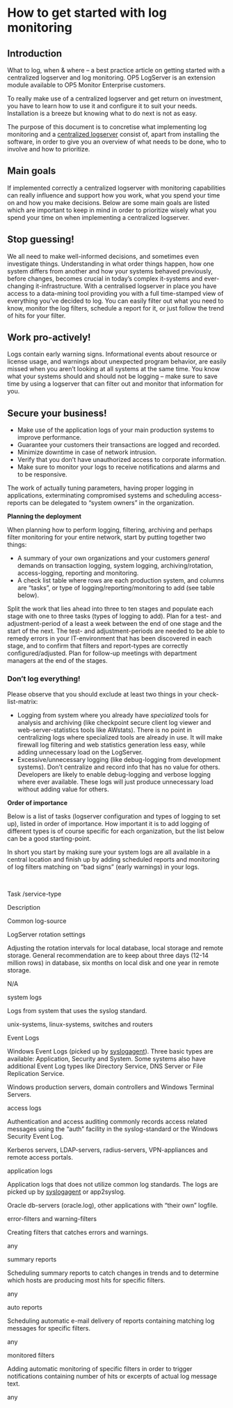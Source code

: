 # How to get started with log monitoring

## **Introduction**

What to log, when & where – a best practice article on getting started with a centralized logserver and log monitoring. OP5 LogServer is an extension module available to OP5 Monitor Enterprise customers.

To really make use of a centralized logserver and get return on investment, you have to learn how to use it and configure it to suit your needs. Installation is a breeze but knowing what to do next is not as easy.

The purpose of this document is to concretise what implementing log monitoring and a [centralized logserver](http://www.op5.com/explore-op5-monitor/extensions/logserver-extension/) consist of, apart from installing the software, in order to give you an overview of what needs to be done, who to involve and how to prioritize.

## **Main goals**

If implemented correctly a centralized logserver with monitoring capabilities can really influence and support how you work, what you spend your time on and how you make decisions. Below are some main goals are listed which are important to keep in mind in order to prioritize wisely what you spend your time on when implementing a centralized logserver.

## **Stop guessing!**

We all need to make well-informed decisions, and sometimes even investigate things. Understanding in what order things happen, how one system differs from another and how your systems behaved previously, before changes, becomes crucial in today’s complex it-systems and ever-changing it-infrastructure. With a centralised logserver in place you have access to a data-mining tool providing you with a full time-stamped view of everything you’ve decided to log. You can easily filter out what you need to know, monitor the log filters, schedule a report for it, or just follow the trend of hits for your filter.

## **Work pro-actively!**

Logs contain early warning signs. Informational events about resource or license usage, and warnings about unexpected program behavior, are easily missed when you aren’t looking at all systems at the same time. You know what your systems should and should not be logging – make sure to save time by using a logserver that can filter out and monitor that information for you.

## **Secure your business!**

-   Make use of the application logs of your main production systems to improve performance.
-   Guarantee your customers their transactions are logged and recorded.
-   Minimize downtime in case of network intrusion.
-   Verify that you don’t have unauthorized access to corporate information.
-   Make sure to monitor your logs to receive notifications and alarms and to be responsive.

The work of actually tuning parameters, having proper logging in applications, exterminating compromised systems and scheduling access-reports can be delegated to “system owners” in the organization.

**Planning the deployment**

When planning how to perform logging, filtering, archiving and perhaps filter monitoring for your entire network, start by putting together two things:

-   A summary of your own organizations and your customers *general* demands on transaction logging, system logging, archiving/rotation, access-logging, reporting and monitoring.
-   A check list table where rows are each production system, and columns are “tasks”, or type of logging/reporting/monitoring to add (see table below).

Split the work that lies ahead into three to ten stages and populate each stage with one to three tasks (types of logging to add). Plan for a test- and adjustment-period of a least a week between the end of one stage and the start of the next. The test- and adjustment-periods are needed to be able to remedy errors in your IT-environment that has been discovered in each stage, and to confirm that filters and report-types are correctly configured/adjusted. Plan for follow-up meetings with department managers at the end of the stages.

### **Don’t log everything!**

Please observe that you should exclude at least two things in your check-list-matrix:

-   Logging from system where you already have *specialized* tools for analysis and archiving (like checkpoint secure client log viewer and web-server-statistics tools like AWstats). There is no point in centralizing logs where specialized tools are already in use. It will make firewall log filtering and web statistics generation less easy, while adding unnecessary load on the LogServer.
-   Excessive/unnecessary logging (like debug-logging from development systems). Don’t centralize and record info that has no value for others. Developers are likely to enable debug-logging and verbose logging where ever available. These logs will just produce unnecessary load without adding value for others.

**Order of importance**

Below is a list of tasks (logserver configuration and types of logging to set up), listed in order of importance. How important it is to add logging of different types is of course specific for each organization, but the list below can be a good starting-point.

In short you start by making sure your system logs are all available in a central location and finish up by adding scheduled reports and monitoring of log filters matching on “bad signs” (early warnings) in your logs.

 

Task /service-type

Description

Common log-source

LogServer rotation settings

Adjusting the rotation intervals for local database, local storage and remote storage. General recommendation are to keep about three days (12-14 million rows) in database, six months on local disk and one year in remote storage.

N/A

system logs

Logs from system that uses the syslog standard.

unix-systems, linux-systems, switches and routers

Event Logs

Windows Event Logs (picked up by [syslogagent](http://www.op5.com/download-op5-monitor/agents/)). Three basic types are available: Application, Security and System. Some systems also have additional Event Log types like Directory Service, DNS Server or File Replication Service.

Windows production servers, domain controllers and Windows Terminal Servers.

access logs

Authentication and access auditing commonly records access related messages using the “auth” facility in the syslog-standard or the Windows Security Event Log.

Kerberos servers, LDAP-servers, radius-servers, VPN-appliances and remote access portals.

application logs

Application logs that does not utilize common log standards. The logs are picked up by [syslogagent](http://www.op5.com/download-op5-monitor/agents/) or app2syslog.

Oracle db-servers (oracle.log), other applications with “their own” logfile.

error-filters and warning-filters

Creating filters that catches errors and warnings.

any

summary reports

Scheduling summary reports to catch changes in trends and to determine which hosts are producing most hits for specific filters.

any

auto reports

Scheduling automatic e-mail delivery of reports containing matching log messages for specific filters.

any

monitored filters

Adding automatic monitoring of specific filters in order to trigger notifications containing number of hits or excerpts of actual log message text.

any

 

 

